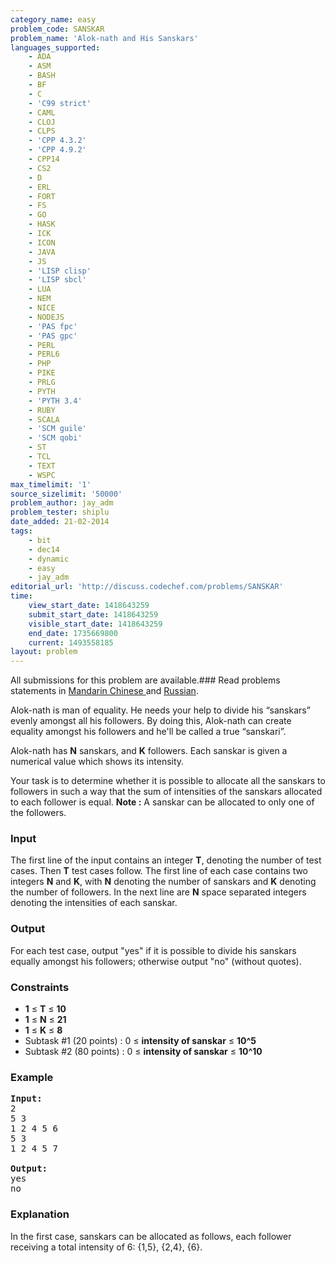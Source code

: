 ```yaml
---
category_name: easy
problem_code: SANSKAR
problem_name: 'Alok-nath and His Sanskars'
languages_supported:
    - ADA
    - ASM
    - BASH
    - BF
    - C
    - 'C99 strict'
    - CAML
    - CLOJ
    - CLPS
    - 'CPP 4.3.2'
    - 'CPP 4.9.2'
    - CPP14
    - CS2
    - D
    - ERL
    - FORT
    - FS
    - GO
    - HASK
    - ICK
    - ICON
    - JAVA
    - JS
    - 'LISP clisp'
    - 'LISP sbcl'
    - LUA
    - NEM
    - NICE
    - NODEJS
    - 'PAS fpc'
    - 'PAS gpc'
    - PERL
    - PERL6
    - PHP
    - PIKE
    - PRLG
    - PYTH
    - 'PYTH 3.4'
    - RUBY
    - SCALA
    - 'SCM guile'
    - 'SCM qobi'
    - ST
    - TCL
    - TEXT
    - WSPC
max_timelimit: '1'
source_sizelimit: '50000'
problem_author: jay_adm
problem_tester: shiplu
date_added: 21-02-2014
tags:
    - bit
    - dec14
    - dynamic
    - easy
    - jay_adm
editorial_url: 'http://discuss.codechef.com/problems/SANSKAR'
time:
    view_start_date: 1418643259
    submit_start_date: 1418643259
    visible_start_date: 1418643259
    end_date: 1735669800
    current: 1493558185
layout: problem
---
```

All submissions for this problem are available.###  Read problems statements in [Mandarin Chinese ](http://www.codechef.com/download/translated/DEC14/mandarin/SANSKAR.pdf) and [Russian](http://www.codechef.com/download/translated/DEC14/russian/SANSKAR.pdf).

Alok-nath is man of equality. He needs your help to divide his “sanskars” evenly amongst all his followers. By doing this, Alok-nath can create equality amongst his followers and he'll be called a true “sanskari”.

Alok-nath has **N** sanskars, and **K** followers. Each sanskar is given a numerical value which shows its intensity.

Your task is to determine whether it is possible to allocate all the sanskars to followers in such a way that the sum of intensities of the sanskars allocated to each follower is equal. **Note :** A sanskar can be allocated to only one of the followers.

### Input

The first line of the input contains an integer **T**, denoting the number of test cases. Then **T** test cases follow. The first line of each case contains two integers **N** and **K**, with **N** denoting the number of sanskars and **K** denoting the number of followers. In the next line are **N** space separated integers denoting the intensities of each sanskar.

### Output

For each test case, output "yes" if it is possible to divide his sanskars equally amongst his followers; otherwise output "no" (without quotes).

### Constraints

- **1** ≤ **T** ≤ **10**
- **1** ≤ **N** ≤ **21**
- **1** ≤ **K** ≤ **8**
- Subtask #1 (20 points) : 0 ≤ **intensity of sanskar** ≤ **10^5**
- Subtask #2 (80 points) : 0 ≤ **intensity of sanskar** ≤ **10^10**

### Example

<pre><b>Input:</b>
2
5 3
1 2 4 5 6
5 3
1 2 4 5 7

<b>Output:</b>
yes
no
</pre>
### Explanation

In the first case, sanskars can be allocated as follows, each follower receiving a total intensity of 6: {1,5}, {2,4}, {6}.
